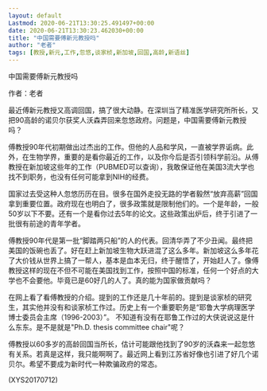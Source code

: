 ```yaml
---
layout: default
Lastmod: 2020-06-21T13:30:25.491497+00:00
date: 2020-06-21T13:30:23.462030+00:00
title: "中国需要傅新元教授吗"
author: "老者"
tags: [教授,新元,工作,忽悠,谈家桢,新加坡,回国,高龄,新语丝]
---
```


中国需要傅新元教授吗

作者：老者

最近傅新元教授又高调回国，搞了很大动静。在深圳当了精准医学研究所所长，又把90高龄的诺贝尔获奖人沃森弄回来忽悠政府。问题是，中国需要傅新元教授吗？

傅教授90年代初期做出过杰出的工作。但他的人品和学风，一直被学界诟病。此外，在生物学界，重要的是看你最近的工作，以及你今后是否引领科学前沿。从傅教授在新加坡这些年的工作（PUBMED可以查询），我敢保证他在美国3流大学也找不到职务，也没有任何可能拿到NIH的经费。

国家过去受这种人忽悠历历在目。很多在国外走投无路的学者毅然“放弃高薪”回国拿到重要位置。政府现在也明白了，很多政策就是限制他们的。一个是年龄，一般50岁以下不要。还有一个是看你过去5年的论文。这些政策出炉后，终于引进了一批很有前途的青年学者。

傅教授90年代是第一批“脚踏两只船”的人的代表。回清华弄了不少丑闻。最终把美国的饭碗也丢了。好在赶上新加坡生物大跃进混了这么多年。新加坡这么多年花了大价钱从世界上搞了一帮人，基本是血本无归，终于醒悟了，开始赶人了。像傅教授这样的现在不但不可能在美国找到工作，按照中国的标准，任何一个好点的大学也不会要他。毕竟已是60好几的人了。真的能为国家做贡献吗？

在网上看了看傅教授的介绍。提到的工作还是几十年前的。提到是谈家桢的研究生，其实他并没有和谈家桢工作过。历史上有一个重要职务是“耶鲁大学病理医学博士委员会主席（1996-2003）”。 不知道有没有在耶鲁工作过的大侠说说这是什么东东。是不是就是"Ph.D. thesis committee chair"呢？

傅教授以60多岁的高龄回国当所长，估计可能跟他找到了90岁的沃森来一起忽悠有关系。若真是这样，我只能啊啊了。最近网上看到江苏省好像也引进了好几个诺贝尔。希望不要成为新时代一种欺骗政府的常态。

(XYS20170712)

